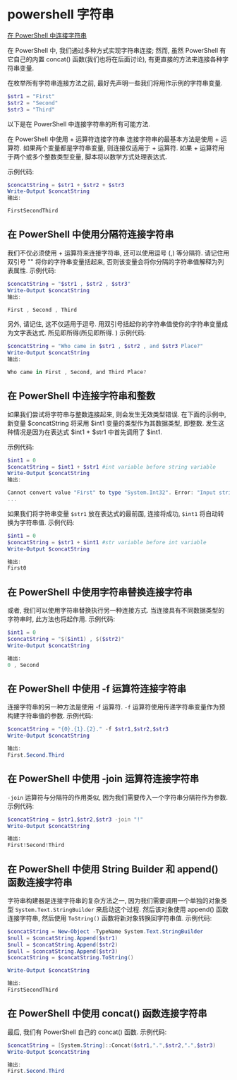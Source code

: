 # powershell 字符串

[在 PowerShell 中连接字符串](https://www.delftstack.com/zh/howto/powershell/concatenate-strings-using-powershell/)

在 PowerShell 中, 我们通过多种方式实现字符串连接;
然而, 虽然 PowerShell 有它自己的内置 concat() 函数(我们也将在后面讨论),
有更直接的方法来连接各种字符串变量.

在枚举所有字符串连接方法之前, 最好先声明一些我们将用作示例的字符串变量.

```powershell
$str1 = "First"
$str2 = "Second"
$str3 = "Third"
```

以下是在 PowerShell 中连接字符串的所有可能方法.

在 PowerShell 中使用 + 运算符连接字符串
连接字符串的最基本方法是使用 + 运算符. 如果两个变量都是字符串变量, 则连接仅适用于 + 运算符. 如果 + 运算符用于两个或多个整数类型变量, 脚本将以数学方式处理表达式.

示例代码:

```powershell
$concatString = $str1 + $str2 + $str3
Write-Output $concatString
输出:

FirstSecondThird
```

## 在 PowerShell 中使用分隔符连接字符串

我们不仅必须使用 + 运算符来连接字符串, 还可以使用逗号 (,) 等分隔符.
请记住用双引号 "" 将你的字符串变量括起来, 否则该变量会将你分隔的字符串值解释为列表属性.
示例代码:

```powershell
$concatString = "$str1 , $str2 , $str3"
Write-Output $concatString
输出:

First , Second , Third
```

另外, 请记住, 这不仅适用于逗号.
用双引号括起你的字符串值使你的字符串变量成为文字表达式. 所见即所得(所见即所得. )
示例代码:

```powershell
$concatString = "Who came in $str1 , $str2 , and $str3 Place?"
Write-Output $concatString
输出:

Who came in First , Second, and Third Place?
```

## 在 PowerShell 中连接字符串和整数

如果我们尝试将字符串与整数连接起来, 则会发生无效类型错误.
在下面的示例中, 新变量 $concatString 将采用 $int1 变量的类型作为其数据类型, 即整数.
发生这种情况是因为在表达式 $int1 + $str1 中首先调用了 $int1.

示例代码:

```powershell
$int1 = 0
$concatString = $int1 + $str1 #int variable before string variable
Write-Output $concatString
输出:

Cannot convert value "First" to type "System.Int32". Error: "Input string was not in a correct format."
...
```

如果我们将字符串变量 `$str1` 放在表达式的最前面, 连接将成功, `$int1` 将自动转换为字符串值.
示例代码:

```powershell
$int1 = 0
$concatString = $str1 + $int1 #str variable before int variable
Write-Output $concatString

输出:
First0
```

## 在 PowerShell 中使用字符串替换连接字符串

或者, 我们可以使用字符串替换执行另一种连接方式.
当连接具有不同数据类型的字符串时, 此方法也将起作用.
示例代码:

```powershell
$int1 = 0
$concatString = "$($int1) , $($str2)"
Write-Output $concatString

输出:
0 , Second
```

## 在 PowerShell 中使用 -f 运算符连接字符串

连接字符串的另一种方法是使用 -f 运算符.
`-f` 运算符使用传递字符串变量作为预构建字符串值的参数.
示例代码:

```powershell
$concatString = "{0}.{1}.{2}." -f $str1,$str2,$str3
Write-Output $concatString

输出:
First.Second.Third
```

## 在 PowerShell 中使用 -join 运算符连接字符串

`-join` 运算符与分隔符的作用类似, 因为我们需要传入一个字符串分隔符作为参数.
示例代码:

```powershell
$concatString = $str1,$str2,$str3 -join "!"
Write-Output $concatString

输出:
First!Second!Third
```

## 在 PowerShell 中使用 String Builder 和 append() 函数连接字符串

字符串构建器是连接字符串的复杂方法之一,
因为我们需要调用一个单独的对象类型 `System.Text.StringBuilder` 来启动这个过程.
然后该对象使用 append() 函数连接字符串, 然后使用 `ToString()` 函数将新对象转换回字符串值.
示例代码:

```powershell
$concatString = New-Object -TypeName System.Text.StringBuilder
$null = $concatString.Append($str1)
$null = $concatString.Append($str2)
$null = $concatString.Append($str3)
$concatString = $concatString.ToString()

Write-Output $concatString

输出:
FirstSecondThird
```

## 在 PowerShell 中使用 concat() 函数连接字符串

最后, 我们有 PowerShell 自己的 concat() 函数.
示例代码:

```powershell
$concatString = [System.String]::Concat($str1,".",$str2,".",$str3)
Write-Output $concatString

输出:
First.Second.Third
```
